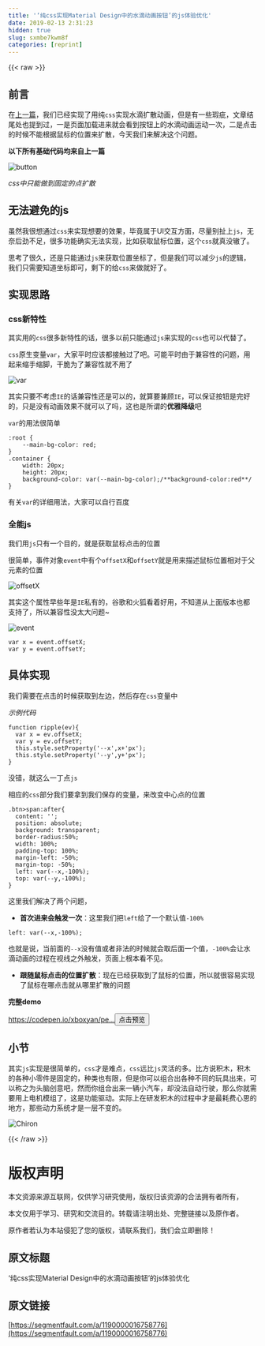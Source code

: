 ```yaml
---
title: '‘纯css实现Material Design中的水滴动画按钮’的js体验优化' 
date: 2019-02-13 2:31:23
hidden: true
slug: sxmbe7kwm8f
categories: [reprint]
---
```


{{< raw >}}

                    
<h2 id="articleHeader0">前言</h2>
<p>在<a href="https://segmentfault.com/a/1190000016740058">上一篇</a>，我们已经实现了用纯<code>css</code>实现水滴扩散动画，但是有一些瑕疵，文章结尾处也提到过，一是页面加载进来就会看到按钮上的水滴动画运动一次，二是点击的时候不能根据鼠标的位置来扩散，今天我们来解决这个问题。</p>
<p><strong>以下所有基础代码均来自上一篇</strong></p>
<p><span class="img-wrap"><img data-src="/img/remote/1460000016740061?w=318&amp;h=190" src="https://static.alili.tech/img/remote/1460000016740061?w=318&amp;h=190" alt="button" title="button" style="cursor: pointer; display: inline;"></span></p>
<p><em>css中只能做到固定的点扩散</em></p>
<h2 id="articleHeader1">无法避免的js</h2>
<p>虽然我很想通过<code>css</code>来实现想要的效果，毕竟属于UI交互方面，尽量别扯上<code>js</code>，无奈后劲不足，很多功能确实无法实现，比如获取鼠标位置，这个<code>css</code>就真没辙了。</p>
<p>思考了很久，还是只能通过<code>js</code>来获取位置坐标了，但是我们可以减少<code>js</code>的逻辑，我们只需要知道坐标即可，剩下的给<code>css</code>来做就好了。</p>
<h2 id="articleHeader2">实现思路</h2>
<h3 id="articleHeader3">css新特性</h3>
<p>其实用的<code>css</code>很多新特性的话，很多以前只能通过<code>js</code>来实现的<code>css</code>也可以代替了。</p>
<p><code>css</code>原生变量<code>var</code>，大家平时应该都接触过了吧。可能平时由于兼容性的问题，用起来缩手缩脚，干脆为了兼容性就不用了</p>
<p><span class="img-wrap"><img data-src="/img/remote/1460000016758779?w=1155&amp;h=452" src="https://static.alili.tech/img/remote/1460000016758779?w=1155&amp;h=452" alt="var" title="var" style="cursor: pointer; display: inline;"></span></p>
<p>其实只要不考虑<code>IE</code>的话兼容性还是可以的，就算要兼顾<code>IE</code>，可以保证按钮是完好的，只是没有动画效果不就可以了吗，这也是所谓的<strong>优雅降级</strong>吧</p>
<p><code>var</code>的用法很简单</p>
<div class="widget-codetool" style="display:none;">
      <div class="widget-codetool--inner">
      <span class="selectCode code-tool" data-toggle="tooltip" data-placement="top" title="" data-original-title="全选"></span>
      <span type="button" class="copyCode code-tool" data-toggle="tooltip" data-placement="top" data-clipboard-text=":root {
    --main-bg-color: red;
}
.container {
    width: 20px;
    height: 20px;
    background-color: var(--main-bg-color);/**background-color:red**/
}" title="" data-original-title="复制"></span>
      <span type="button" class="saveToNote code-tool" data-toggle="tooltip" data-placement="top" title="" data-original-title="放进笔记"></span>
      </div>
      </div><pre class="css hljs"><code class="css"><span class="hljs-selector-pseudo">:root</span> {
    <span class="hljs-attribute">--main-bg-color</span>: red;
}
<span class="hljs-selector-class">.container</span> {
    <span class="hljs-attribute">width</span>: <span class="hljs-number">20px</span>;
    <span class="hljs-attribute">height</span>: <span class="hljs-number">20px</span>;
    <span class="hljs-attribute">background-color</span>: <span class="hljs-built_in">var</span>(--main-bg-color);<span class="hljs-comment">/**background-color:red**/</span>
}</code></pre>
<p>有关<code>var</code>的详细用法，大家可以自行百度</p>
<h3 id="articleHeader4">全能js</h3>
<p>我们用<code>js</code>只有一个目的，就是获取鼠标点击的位置</p>
<p>很简单，事件对象<code>event</code>中有个<code>offsetX</code>和<code>offsetY</code>就是用来描述鼠标位置相对于父元素的位置</p>
<p><span class="img-wrap"><img data-src="/img/remote/1460000016758780?w=297&amp;h=296" src="https://static.alili.tech/img/remote/1460000016758780?w=297&amp;h=296" alt="offsetX" title="offsetX" style="cursor: pointer;"></span></p>
<p>其实这个属性早些年是<code>IE</code>私有的，谷歌和火狐看着好用，不知道从上面版本也都支持了，所以兼容性没太大问题~</p>
<p><span class="img-wrap"><img data-src="/img/remote/1460000016758781?w=838&amp;h=708" src="https://static.alili.tech/img/remote/1460000016758781?w=838&amp;h=708" alt="event" title="event" style="cursor: pointer;"></span></p>
<div class="widget-codetool" style="display:none;">
      <div class="widget-codetool--inner">
      <span class="selectCode code-tool" data-toggle="tooltip" data-placement="top" title="" data-original-title="全选"></span>
      <span type="button" class="copyCode code-tool" data-toggle="tooltip" data-placement="top" data-clipboard-text="var x = event.offsetX;
var y = event.offsetY;" title="" data-original-title="复制"></span>
      <span type="button" class="saveToNote code-tool" data-toggle="tooltip" data-placement="top" title="" data-original-title="放进笔记"></span>
      </div>
      </div><pre class="javascript hljs"><code class="js"><span class="hljs-keyword">var</span> x = event.offsetX;
<span class="hljs-keyword">var</span> y = event.offsetY;</code></pre>
<h2 id="articleHeader5">具体实现</h2>
<p>我们需要在点击的时候获取到左边，然后存在<code>css</code>变量中</p>
<p><em>示例代码</em></p>
<div class="widget-codetool" style="display:none;">
      <div class="widget-codetool--inner">
      <span class="selectCode code-tool" data-toggle="tooltip" data-placement="top" title="" data-original-title="全选"></span>
      <span type="button" class="copyCode code-tool" data-toggle="tooltip" data-placement="top" data-clipboard-text="function ripple(ev){
  var x = ev.offsetX;
  var y = ev.offsetY;
  this.style.setProperty('--x',x+'px');
  this.style.setProperty('--y',y+'px');
}" title="" data-original-title="复制"></span>
      <span type="button" class="saveToNote code-tool" data-toggle="tooltip" data-placement="top" title="" data-original-title="放进笔记"></span>
      </div>
      </div><pre class="javascript hljs"><code class="js"><span class="hljs-function"><span class="hljs-keyword">function</span> <span class="hljs-title">ripple</span>(<span class="hljs-params">ev</span>)</span>{
  <span class="hljs-keyword">var</span> x = ev.offsetX;
  <span class="hljs-keyword">var</span> y = ev.offsetY;
  <span class="hljs-keyword">this</span>.style.setProperty(<span class="hljs-string">'--x'</span>,x+<span class="hljs-string">'px'</span>);
  <span class="hljs-keyword">this</span>.style.setProperty(<span class="hljs-string">'--y'</span>,y+<span class="hljs-string">'px'</span>);
}</code></pre>
<p>没错，就这么一丁点<code>js</code></p>
<p>相应的<code>css</code>部分我们要拿到我们保存的变量，来改变中心点的位置</p>
<div class="widget-codetool" style="display:none;">
      <div class="widget-codetool--inner">
      <span class="selectCode code-tool" data-toggle="tooltip" data-placement="top" title="" data-original-title="全选"></span>
      <span type="button" class="copyCode code-tool" data-toggle="tooltip" data-placement="top" data-clipboard-text=".btn>span:after{ 
  content: ''; 
  position: absolute; 
  background: transparent; 
  border-radius:50%; 
  width: 100%; 
  padding-top: 100%; 
  margin-left: -50%; 
  margin-top: -50%; 
  left: var(--x,-100%); 
  top: var(--y,-100%); 
}" title="" data-original-title="复制"></span>
      <span type="button" class="saveToNote code-tool" data-toggle="tooltip" data-placement="top" title="" data-original-title="放进笔记"></span>
      </div>
      </div><pre class="css hljs"><code class="css"><span class="hljs-selector-class">.btn</span>&gt;<span class="hljs-selector-tag">span</span><span class="hljs-selector-pseudo">:after</span>{ 
  <span class="hljs-attribute">content</span>: <span class="hljs-string">''</span>; 
  <span class="hljs-attribute">position</span>: absolute; 
  <span class="hljs-attribute">background</span>: transparent; 
  <span class="hljs-attribute">border-radius</span>:<span class="hljs-number">50%</span>; 
  <span class="hljs-attribute">width</span>: <span class="hljs-number">100%</span>; 
  <span class="hljs-attribute">padding-top</span>: <span class="hljs-number">100%</span>; 
  <span class="hljs-attribute">margin-left</span>: -<span class="hljs-number">50%</span>; 
  <span class="hljs-attribute">margin-top</span>: -<span class="hljs-number">50%</span>; 
  <span class="hljs-attribute">left</span>: <span class="hljs-built_in">var</span>(--x,-100%); 
  <span class="hljs-attribute">top</span>: <span class="hljs-built_in">var</span>(--y,-100%); 
}</code></pre>
<p>这里我们解决了两个问题，</p>
<ul><li>
<strong>首次进来会触发一次</strong>：这里我们把<code>left</code>给了一个默认值<code>-100%</code>
</li></ul>
<div class="widget-codetool" style="display:none;">
      <div class="widget-codetool--inner">
      <span class="selectCode code-tool" data-toggle="tooltip" data-placement="top" title="" data-original-title="全选"></span>
      <span type="button" class="copyCode code-tool" data-toggle="tooltip" data-placement="top" data-clipboard-text="left: var(--x,-100%);" title="" data-original-title="复制"></span>
      <span type="button" class="saveToNote code-tool" data-toggle="tooltip" data-placement="top" title="" data-original-title="放进笔记"></span>
      </div>
      </div><pre class="css hljs"><code class="css" style="word-break: break-word; white-space: initial;"><span class="hljs-selector-tag">left</span>: <span class="hljs-selector-tag">var</span>(<span class="hljs-selector-tag">--x</span>,<span class="hljs-selector-tag">-100</span>%);</code></pre>
<p>也就是说，当前面的<code>--x</code>没有值或者非法的时候就会取后面一个值，<code>-100%</code>会让水滴动画的过程在视线之外触发，页面上根本看不见。</p>
<ul><li>
<strong>跟随鼠标点击的位置扩散</strong>：现在已经获取到了鼠标的位置，所以就很容易实现了鼠标在哪点击就从哪里扩散的问题</li></ul>
<p><strong>完整demo</strong></p>
<p><a href="https://codepen.io/xboxyan/pen/LgmQwb/" rel="nofollow noreferrer" target="_blank">https://codepen.io/xboxyan/pe...</a><button class="btn btn-xs btn-default ml10 preview" data-url="xboxyan/pen/LgmQwb/" data-typeid="3">点击预览</button></p>
<h2 id="articleHeader6">小节</h2>
<p>其实<code>js</code>实现是很简单的，<code>css</code>才是难点，<code>css</code>远比<code>js</code>灵活的多。比方说积木，积木的各种小零件是固定的，种类也有限，但是你可以组合出各种不同的玩具出来，可以称之为头脑创意吧，然而你组合出来一辆小汽车，却没法自动行驶，那么你就需要用上电机模组了，这是功能驱动。实际上在研发积木的过程中才是最耗费心思的地方，那些动力系统才是一层不变的。</p>
<p><span class="img-wrap"><img data-src="/img/remote/1460000016758782?w=710&amp;h=300" src="https://static.alili.tech/img/remote/1460000016758782?w=710&amp;h=300" alt="Chiron" title="Chiron" style="cursor: pointer; display: inline;"></span></p>

                
{{< /raw >}}

# 版权声明
本文资源来源互联网，仅供学习研究使用，版权归该资源的合法拥有者所有，

本文仅用于学习、研究和交流目的。转载请注明出处、完整链接以及原作者。

原作者若认为本站侵犯了您的版权，请联系我们，我们会立即删除！

## 原文标题
‘纯css实现Material Design中的水滴动画按钮’的js体验优化

## 原文链接
[https://segmentfault.com/a/1190000016758776](https://segmentfault.com/a/1190000016758776)

